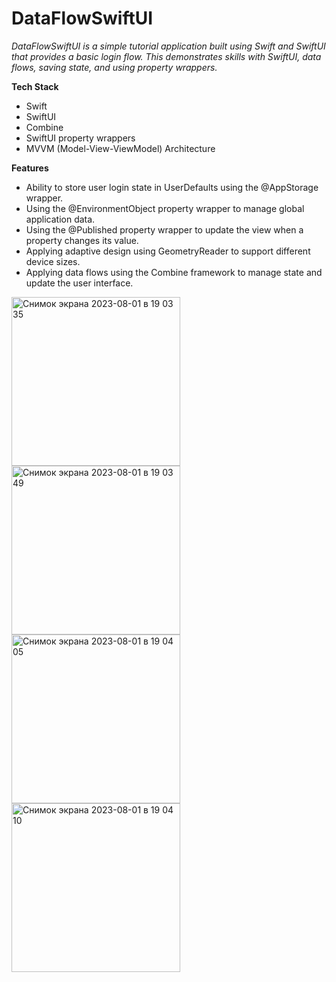 # DataFlowSwiftUI

*DataFlowSwiftUI is a simple tutorial application built using Swift and SwiftUI that provides a basic login flow. This demonstrates skills with SwiftUI, data flows, saving state, and using property wrappers.*

**Tech Stack**

- Swift
- SwiftUI
- Combine
- SwiftUI property wrappers
- MVVM (Model-View-ViewModel) Architecture

**Features**

- Ability to store user login state in UserDefaults using the @AppStorage wrapper.
- Using the @EnvironmentObject property wrapper to manage global application data.
- Using the @Published property wrapper to update the view when a property changes its value.
- Applying adaptive design using GeometryReader to support different device sizes.
- Applying data flows using the Combine framework to manage state and update the user interface.

<img width="270" alt="Снимок экрана 2023-08-01 в 19 03 35" src="https://github.com/Lepiozdyx/DataFlowSwiftUI/assets/24369933/38fe9131-bd7d-48ee-9bbf-ca84b17a3c09">
<img width="270" alt="Снимок экрана 2023-08-01 в 19 03 49" src="https://github.com/Lepiozdyx/DataFlowSwiftUI/assets/24369933/c453ad2f-c52f-4047-bd63-b74be770be1e">
<img width="270" alt="Снимок экрана 2023-08-01 в 19 04 05" src="https://github.com/Lepiozdyx/DataFlowSwiftUI/assets/24369933/29467212-629b-4e36-a809-64e741152928">
<img width="270" alt="Снимок экрана 2023-08-01 в 19 04 10" src="https://github.com/Lepiozdyx/DataFlowSwiftUI/assets/24369933/5e58a014-860f-449b-aa70-1d745b6ff602">
